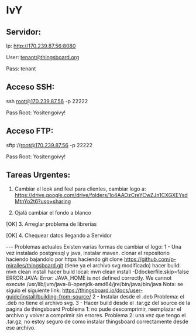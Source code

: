 # IvY


## Servidor:
Ip: http://170.239.87.56:8080

User: tenant@thingsboard.org

Pass: tenant

## Acceso SSH:
ssh root@170.239.87.56 -p 22222

Pass Root: Yositengoivy!

## Acceso FTP:
sftp://root@170.239.87.56 -p 22222

Pass Root: Yositengoivy!



## Tareas Urgentes:

1. Cambiar el look and feel para clientes, cambiar logo a:
https://drive.google.com/drive/folders/1o4AAOzCreYCwZJn1CXGXEYsdMtnYo2t6?usp=sharing

2. Ojalá cambiar el fondo a blanco

[OK] 3. Arreglar problema de librerias

[OK] 4. Chequear datos llegando a Servidor

--- Problemas actuales
Existen varias formas de cambiar el logo:
1 - Una vez instalado postgresql y java, instalar maven.
    clonar el repositorio haciendo bajandolo por https haciendo git clone https://github.com/p-miralles/thingsboard.git (tiene ya el         archivo svg modificado)
    hacer build: mvn clean install
    hacer build local: mvn clean install -Ddockerfile.skip=false
    ERROR JAVA: Error: JAVA_HOME is not defined correctly. We cannot execute /usr/lib/jvm/java-8-openjdk-amd64/jre/bin/java/bin/java
    Nota: se siguio el siguiente link: https://thingsboard.io/docs/user-guide/install/building-from-source/
2 - Instalar desde el .deb
    Problema: el .deb no tiene el archivo svg.
3 - Hacer build desde el .tar.gz del source de la pagina de thingsboard
    Problema 1: no pude descomprimir, reemplazar el archivo y volver a comprimir sin errores.
    Problema 2: una vez que tengo el .tar.gz, no estoy seguro de como instalar thingsboard correctamente desde ese archivo.

    
